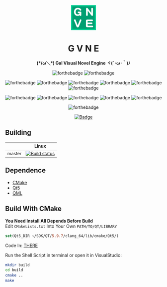 <div align="center"><img width="80" src="Resources/icon_128.png" alt="GVNE logo"></div>
<div align="center">
    <b><h1>G V N E</h1></b>
</div>
<p align="center"><b>(*/ω＼*) Gal Visual Novel Engine ヾ(´･ω･｀)ﾉ</b></p>
<div align="center">

  ![forthebadge](https://forthebadge.com/images/badges/built-by-developers.svg)
  ![forthebadge](https://forthebadge.com/images/badges/built-with-love.svg)
  
  ![forthebadge](https://forthebadge.com/images/badges/powered-by-electricity.svg)
  ![forthebadge](https://forthebadge.com/images/badges/powered-by-jeffs-keyboard.svg)
  ![forthebadge](https://forthebadge.com/images/badges/powered-by-netflix.svg)
  ![forthebadge](https://forthebadge.com/images/badges/powered-by-oxygen.svg)
  ![forthebadge](https://forthebadge.com/images/badges/powered-by-water.svg)
  ![forthebadge](https://forthebadge.com/images/badges/powered-by-electricity.svg)
  
  ![forthebadge](https://forthebadge.com/images/badges/contains-cat-gifs.svg)
  ![forthebadge](https://forthebadge.com/images/badges/ages-18.svg)
  ![forthebadge](https://forthebadge.com/images/badges/for-you.svg)
  ![forthebadge](https://forthebadge.com/images/badges/makes-people-smile.svg)
  ![forthebadge](https://forthebadge.com/images/badges/uses-git.svg)

  ![forthebadge](https://forthebadge.com/images/badges/made-with-c-plus-plus.svg)

  [![Badge](https://img.shields.io/badge/link-996.icu-%23FF4D5B.svg?style=for-the-badge)](https://996.icu/#/en_US)
</div>

## Building

||Linux|
|---|---|
|master|[![Build status](https://ci.appveyor.com/api/projects/status/t7itb8xmr3a5w5c7?svg=true)](https://ci.appveyor.com/project/GloomyGhost-MosquitoCoil/gvne)|

## Dependence
- [CMake](https://cmake.org/)
- [Qt5](https://www.qt.io/)
- [QML](https://doc.qt.io/qt-5/location-maps-qml.html)

## Build With CMake
**You Need Install All Depends Before Build**  
Edit `CMakeLists.txt` Into Your Own `PATH/TO/QT/LIBRARY`  
```CMake
set(Qt5_DIR ~/SDK/QT/5.9.7/clang_64/lib/cmake/Qt5/)
```
Code In:  [THERE](https://github.com/GloomyGhost-MosquitoSeal/GVNE/blob/0e12899cab63ad7df8d371ec6e2ce14114ca53aa/CMakeLists.txt#L6)

Run the Shell Script in terminal or open it in VisualStudio:  
```bash
mkdir build
cd build
cmake ..
make
```

